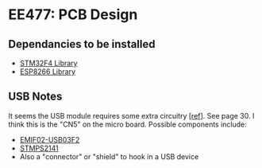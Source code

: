 # EE477: PCB Design

## Dependancies to be installed

- [STM32F4 Library](https://raw.githubusercontent.com/wicker/STM32F4-Eagle-Library/master/stm32f4.lbr)
- [ESP8266 Library](https://raw.githubusercontent.com/wvanvlaenderen/ESP8266-Eagle_Library/master/esp8266modules.lbr)


## USB Notes

It seems the USB module requires some extra circuitry [[ref](http://www.st.com/content/ccc/resource/technical/document/user_manual/70/fe/4a/3f/e7/e1/4f/7d/DM00039084.pdf/files/DM00039084.pdf/jcr:content/translations/en.DM00039084.pdf)]. See page 30. I think this is the "CN5" on the micro board. Possible components include:
- [EMIF02-USB03F2](http://www.st.com/content/ccc/resource/technical/document/datasheet/0a/25/37/a6/28/ab/4f/24/CD00042880.pdf/files/CD00042880.pdf/jcr:content/translations/en.CD00042880.pdf)
- [STMPS2141](http://www.st.com/en/switches-and-multiplexers/stmps2141.html)
- Also a "connector" or "shield" to hook in a USB device